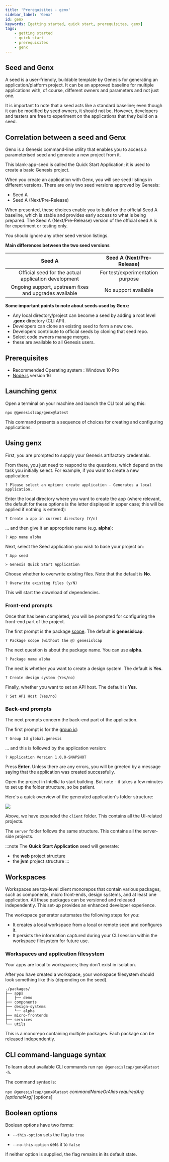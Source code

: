 ```yaml
---
title: 'Prerequisites - genx'
sidebar_label: 'Genx'
id: genx
keywords: [getting started, quick start, prerequisites, genx]
tags:
    - getting started
    - quick start
    - prerequisites
    - genx
---
```


## Seed and Genx

A seed is a user-friendly, buildable template by Genesis for generating an application/platform project. It can be an approved baseline for multiple applications with, of course, different owners and parameters and not just one.

It is important to note that a seed acts like a standard baseline; even though it can be modified by seed owners, it should not be. However, developers and testers are free to experiment on the applications that they build on a seed.


## Correlation between a seed and Genx

Genx is a Genesis command-line utility that enables you to access a parameterised seed and generate a new project from it.

This blank-app-seed is called the Quick Start Application; it is used to create a basic Genesis project.

When you create an application with Genx, you will see seed listings in different versions. There are only two seed versions approved by Genesis:
- Seed A
- Seed A (Next/Pre-Release)

When presented, these choices enable you to build on the official Seed A baseline, which is stable and provides early access to what is being prepared. The Seed A (Next/Pre-Release) version of the official seed A is for experiment or testing only.

You should ignore any other seed version listings.


**Main differences between the two seed versions**

|                Seed A                                     |     Seed A (Next/Pre-Release)   |
|                 :--:                                      |          :--------------:       |
| Official seed for the actual application development      | For test/experimentation purpose|
| Ongoing support, upstream fixes and upgrades available    | No support available            |


**Some important points to note about seeds used by Genx:**
- Any local directory/project can become a seed by adding a root level **.genx** directory (CLI API).
- Developers can clone an existing seed to form a new one.
- Developers contribute to official seeds by cloning that seed repo.
- Select code owners manage merges.
- these are available to all Genesis users.


## Prerequisites

- Recommended Operating system : Windows 10 Pro
- [Node.js](https://nodejs.org/en/download/) version 16

## Launching genx

Open a terminal on your machine and launch the CLI tool using this:

```shell title="Terminal"
npx @genesislcap/genx@latest
```

This command presents a sequence of choices for creating and configuring applications.

## Using genx

First, you are prompted to supply your Genesis artifactory credentials.

From there, you just need to respond to the questions, which depend on the task you initially select. For example, if you want to create a new application:

```shell title="Terminal"
? Please select an option: create application - Generates a local application.
```

Enter the local directory where you want to create the app (where relevant, the default for these options is the letter displayed in upper case; this will be applied if nothing is entered):

```shell title="Terminal"
? Create a app in current directory (Y/n)
```

... and then give it an appropriate name (e.g. **alpha**):
```shell title="Terminal"
? App name alpha
```

Next, select the Seed application you wish to base your project on:
```shell title="Terminal"
? App seed

> Genesis Quick Start Application
```

Choose whether to overwrite existing files. Note that the default is **No**.
```shell title="Terminal"
? Overwrite existing files (y/N)
```

This will start the download of dependencies.

### Front-end prompts
Once that has been completed, you will be prompted for configuring the front-end part of the project.

The first prompt is the package [scope](https://docs.npmjs.com/cli/v8/using-npm/scope). The default is **genesislcap**.
```shell title="Terminal"
? Package scope (without the @) genesislcap
```

The next question is about the package name. You can use **alpha**.
```shell title="Terminal"
? Package name alpha
```

The next is whether you want to create a design system. The default is **Yes**.
```shell title="Terminal"
? Create design system (Yes/no)
```

Finally, whether you want to set an API host. The default is **Yes**.
```shell title="Terminal"
? Set API Host (Yes/no)
```

### Back-end prompts
The next prompts concern the back-end part of the application.

The first prompt is for the [group id](https://maven.apache.org/guides/mini/guide-naming-conventions.html):
```shell title="Terminal"
? Group Id global.genesis
```

... and this is followed by the application version:
```shell title="Terminal"
? Application Version 1.0.0-SNAPSHOT
```

Press **Enter**. Unless there are any errors, you will be greeted by a message saying that the application was created successfully.

Open the project in IntelliJ to start building. But note - it takes a few minutes to set up the folder structure, so be patient.

Here's a quick overview of the generated application's folder structure:

![](/img/create-application-folder-overview.png)

Above, we have expanded the `client` folder. This contains all the UI-related projects.

The `server` folder follows the same structure. This contains all the server-side projects.

:::note
The **Quick Start Application** seed will generate:

- the **web** project structure
- the **jvm** project structure
:::

## Workspaces
Workspaces are top-level client monorepos that contain various packages, such as components, micro front-ends, design systems, and at least one application. All these packages can be versioned and released independently. This set-up provides an enhanced developer experience.

The workspace generator automates the following steps for you:

- It creates a local workspace from a local or remote seed and configures it.
- It persists the information captured during your CLI session within the workspace filesystem for future use.

### Workspaces and application filesystem
Your apps are local to workspaces; they don't exist in isolation.

After you have created a workspace, your workspace filesystem should look something like this (depending on the seed).

```
./packages/
├── apps
│   ├── demo
├── components
├── design-systems
│   └── alpha
├── micro-frontends
├── services
└── utils
```

This is a monorepo containing multiple packages. Each package can be released independently.

## CLI command-language syntax

To learn about available CLI commands run `npx @genesislcap/genx@latest -h`.

The command syntax is:

`npx @genesislcap/genx@latest` _commandNameOrAlias requiredArg [optionalArg]_ [options]


## Boolean options
Boolean options have two forms:

* `--this-option` sets the flag to `true`

* `--no-this-option` sets it to `false`

If neither option is supplied, the flag remains in its default state.
